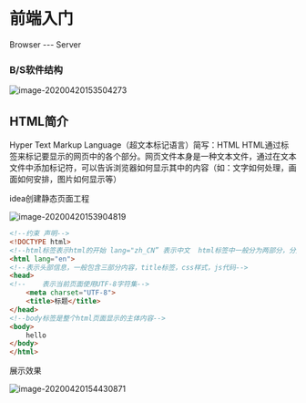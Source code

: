 # 前端入门

Browser ---  Server

### B/S软件结构



![image-20200420153504273](F:\Project\cscode\markdown\java\javaWeb\前端\pictures\image-20200420153504273.png)



## HTML简介

Hyper Text Markup Language（超文本标记语言）简写：HTML HTML通过标签来标记要显示的网页中的各个部分。网页文件本身是一种文本文件，通过在文本文件中添加标记符，可以告诉浏览器如何显示其中的内容（如：文字如何处理，画面如何安排，图片如何显示等）



idea创建静态页面工程

![image-20200420153904819](F:\Project\cscode\markdown\java\javaWeb\前端\pictures\image-20200420153904819.png)



```html
<!--约束 声明-->
<!DOCTYPE html>
<!--html标签表示html的开始 lang="zh_CN” 表示中文  html标签中一般分为两部分，分别是：head和和ody-->
<html lang="en">
<!--表示头部信息，一般包含三部分内容，title标签，css样式，js代码-->
<head>
<!--    表示当前页面使用UTF-8字符集-->
    <meta charset="UTF-8">
    <title>标题</title>
</head>
<!--body标签是整个html页面显示的主体内容-->
<body>
    hello
</body>
</html>
```



展示效果

![image-20200420154430871](F:\Project\cscode\markdown\java\javaWeb\前端\pictures\image-20200420154430871.png)

